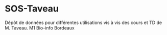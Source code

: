 # SOS-Taveau
Dépôt de données pour différentes utilisations vis à vis des cours et TD de M. Taveau. M1 Bio-info Bordeaux
